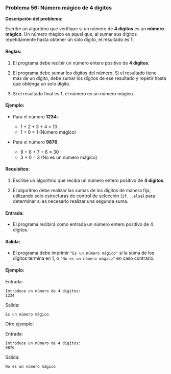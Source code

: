 ### **Problema 56: Número mágico de 4 dígitos**

**Descripción del problema:**

Escribe un algoritmo que verifique si un número de **4 dígitos** es un **número mágico**. Un número mágico es aquel que, al sumar sus dígitos repetidamente hasta obtener un solo dígito, el resultado es **1**.

#### Reglas:

1. El programa debe recibir un número entero positivo de **4 dígitos**.

2. El programa debe sumar los dígitos del número. Si el resultado tiene más de un dígito, debe sumar los dígitos de ese resultado y repetir hasta que obtenga un solo dígito.

3. Si el resultado final es **1**, el número es un número mágico.

#### Ejemplo:

- Para el número **1234**:
  - 1 + 2 + 3 + 4 = 10
  - 1 + 0 = 1 (Número mágico)

- Para el número **9876**:
  - 9 + 8 + 7 + 6 = 30
  - 3 + 0 = 3 (No es un número mágico)

#### Requisitos:

1. Escribe un algoritmo que reciba un número entero positivo de **4 dígitos**.

2. El algoritmo debe realizar las sumas de los dígitos de manera fija, utilizando solo estructuras de control de selección (`if...else`) para determinar si es necesario realizar una segunda suma.

#### Entrada:

- El programa recibirá como entrada un número entero positivo de 4 dígitos.

#### Salida:

- El programa debe imprimir `"Es un número mágico"` si la suma de los dígitos termina en 1, o `"No es un número mágico"` en caso contrario.

#### Ejemplo:

Entrada:
```
Introduce un número de 4 dígitos: 
1234
```

Salida:
```
Es un número mágico
```

Otro ejemplo:

Entrada:
```
Introduce un número de 4 dígitos: 
9876
```

Salida:
```
No es un número mágico
```
